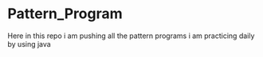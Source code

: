 #  Pattern_Program
Here in this repo i am pushing all the pattern programs i am practicing daily by using java
